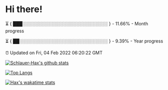 # Hi there!

⏳ { ███░░░░░░░░░░░░░░░░░░░░░░░░░░░ } - 11.66% - Month progress

⏳ { ██░░░░░░░░░░░░░░░░░░░░░░░░░░░░ } - 9.39% - Year progress

⏰ Updated on Fri, 04 Feb 2022 06:20:22 GMT


[![Schlauer-Hax's github stats](https://github-readme-stats.vercel.app/api?username=Schlauer-Hax&show_icons=true&theme=dark&count_private=true)](https://github.com/Schlauer-Hax)


[![Top Langs](https://github-readme-stats.vercel.app/api/top-langs/?username=Schlauer-Hax&layout=compact&theme=dark)](https://github.com/Schlauer-Hax?tab=repositories)


[![Hax's wakatime stats](https://github-readme-stats.vercel.app/api/wakatime?username=Hax&theme=dark)](https://wakatime.com/@Hax)


